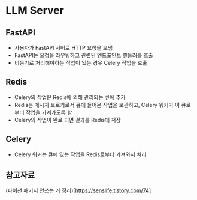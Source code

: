 # LLM Server

## FastAPI
- 사용자가 FastAPI 서버로 HTTP 요청을 보냄
- FastAPI는 요청을 라우팅하고 관련된 엔드포인트 핸들러를 호출
- 비동기로 처리해야하는 작업이 있는 경우 Celery 작업을 호출

## Redis
- Celery의 작업은 Redis에 의해 관리되는 큐에 추가
- Redis는 메시지 브로커로서 큐에 들어온 작업을 보관하고, Celery 워커가 이 큐로부터 작업을 가져가도록 함
- Celery의 작업이 완료 되면 결과를 Redis에 저장

## Celery
- Celery 워커는 큐에 있는 작업을 Redis로부터 가져와서 처리

## 참고자료
(파이선 패키지 안쓰는 거 정리)[https://senslife.tistory.com/74]